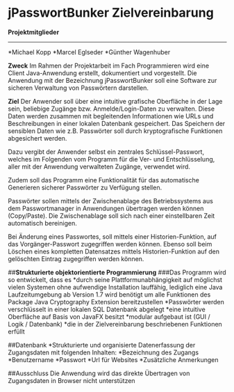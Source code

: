 jPasswortBunker Zielvereinbarung
================================

**Projektmitglieder**
_____________________
*Michael Kopp
*Marcel Eglseder
*Günther Wagenhuber

**Zweck**
Im Rahmen der Projektarbeit im Fach Programmieren wird eine Client Java-Anwendung erstellt, dokumentiert und vorgestellt. Die Anwendung mit der Bezeichnung jPasswortBunker soll eine Software zur sicheren Verwaltung von Passwörtern darstellen.

**Ziel**
Der Anwender soll über eine intuitive grafische Oberfläche in der Lage sein, beliebige Zugänge bzw. Anmelde/Login-Daten zu verwalten. Diese Daten werden zusammen mit begleitenden Informationen wie URLs und Beschreibungen in einer lokalen Datenbank gespeichert. 
Das Speichern der sensiblen Daten wie z.B. Passwörter soll durch kryptografische Funktionen abgesichert werden.

Dazu vergibt der Anwender selbst ein zentrales Schlüssel-Passwort, welches im Folgenden vom Programm für die Ver- und Entschlüsselung, aller mit der Anwendung verwalteten Zugänge, verwendet wird. 

Zudem soll das Programm eine Funktionalität für das automatische Generieren sicherer Passwörter zu Verfügung stellen.

Passwörter sollen mittels der Zwischenablage des Betriebssystems aus dem Passwortmanager in Anwendungen übertragen werden können (Copy/Paste). Die Zwischenablage soll sich nach einer einstellbaren Zeit automatisch bereinigen.

Bei Änderung eines Passwortes, soll mittels einer Historien-Funktion, auf das Vorgänger-Passwort zugegriffen werden können. Ebenso soll beim Löschen eines kompletten Datensatzes mittels Historien-Funktion auf den gelöschten Eintrag zugegriffen werden können.

##**Strukturierte objektorientierte Programmierung**
###Das Programm wird so entwickelt, dass es
*durch seine Plattformunabhängigkeit auf möglichst vielen Systemen ohne aufwendige Installation lauffähig, lediglich eine Java Laufzeitumgebung  ab Version 1.7 wird benötigt um alle Funktionen des Package Java Cryptography Extension bereitzustellen
*Passwörter werden verschlüsselt in einer lokalen SQL Datenbank abgelegt
*eine intuitive Oberfläche auf Basis von JavaFX besitzt
*modular aufgebaut ist (GUI / Logik / Datenbank)
*die in der Zielvereinbarung beschriebenen Funktionen erfüllt

##Datenbank
*Strukturierte und organisierte Datenerfassung der Zugangsdaten mit folgenden Inhalten:
*Bezeichnung des Zugangs
*Benutzername
*Passwort
*Url für Websites
*Zusätzliche Anmerkungen

##Ausschluss
Die Anwendung wird das direkte Übertragen von Zugangsdaten in Browser nicht unterstützen
